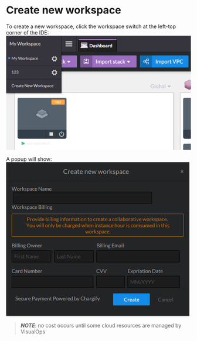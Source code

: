 # Create new workspace

To create a new workspace, click the workspace switch at the left-top corner of the IDE:
![](https://raw.githubusercontent.com/MadeiraCloud/docs-image/master/ide_workspace_switch.png)<br />

A popup will show:
![](https://raw.githubusercontent.com/MadeiraCloud/docs-image/master/ide_workspace_create.png)<br />

> ***NOTE***: no cost occurs until some cloud resources are managed by VisualOps
